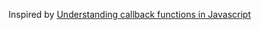 Inspired by [Understanding callback functions in Javascript](http://recurial.com/programming/understanding-callback-functions-in-javascript/)